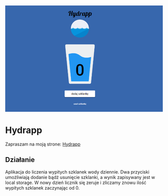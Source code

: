 ![Hydrapp page screen](Hydrapp.PNG)

# Hydrapp

Zapraszam na moją strone: [Hydrapp](https://dawiddomaradzki.github.io/hydrapp)

## Działanie

Aplikacja do liczenia wypitych szklanek wody dziennie. Dwa przyciski umożliwiają dodanie bądź usunięcie szklanki, a wynik zapisywany jest w local storage. W nowy dzień licznik się zeruje i zliczamy znowu ilość wypitych szklanek zaczynając od 0.
